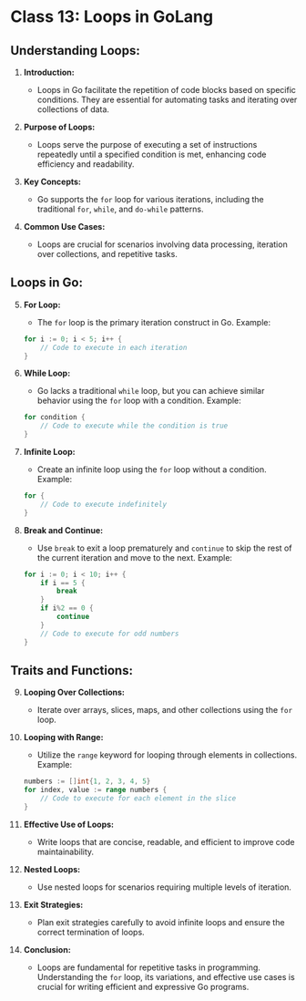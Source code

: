 # Class 13: Loops in GoLang

## Understanding Loops:

1. **Introduction:**
   - Loops in Go facilitate the repetition of code blocks based on specific conditions. They are essential for automating tasks and iterating over collections of data.

2. **Purpose of Loops:**
   - Loops serve the purpose of executing a set of instructions repeatedly until a specified condition is met, enhancing code efficiency and readability.

3. **Key Concepts:**
   - Go supports the `for` loop for various iterations, including the traditional `for`, `while`, and `do-while` patterns.

4. **Common Use Cases:**
   - Loops are crucial for scenarios involving data processing, iteration over collections, and repetitive tasks.

## Loops in Go:

5. **For Loop:**
   - The `for` loop is the primary iteration construct in Go. Example:
   ```go
   for i := 0; i < 5; i++ {
       // Code to execute in each iteration
   }
   ```

6. **While Loop:**
   - Go lacks a traditional `while` loop, but you can achieve similar behavior using the `for` loop with a condition. Example:
   ```go
   for condition {
       // Code to execute while the condition is true
   }
   ```

7. **Infinite Loop:**
   - Create an infinite loop using the `for` loop without a condition. Example:
   ```go
   for {
       // Code to execute indefinitely
   }
   ```

8. **Break and Continue:**
   - Use `break` to exit a loop prematurely and `continue` to skip the rest of the current iteration and move to the next. Example:
   ```go
   for i := 0; i < 10; i++ {
       if i == 5 {
           break
       }
       if i%2 == 0 {
           continue
       }
       // Code to execute for odd numbers
   }
   ```

## Traits and Functions:

9. **Looping Over Collections:**
   - Iterate over arrays, slices, maps, and other collections using the `for` loop.

10. **Looping with Range:**
    - Utilize the `range` keyword for looping through elements in collections. Example:
    ```go
    numbers := []int{1, 2, 3, 4, 5}
    for index, value := range numbers {
        // Code to execute for each element in the slice
    }
    ```

11. **Effective Use of Loops:**
    - Write loops that are concise, readable, and efficient to improve code maintainability.

12. **Nested Loops:**
    - Use nested loops for scenarios requiring multiple levels of iteration.

13. **Exit Strategies:**
    - Plan exit strategies carefully to avoid infinite loops and ensure the correct termination of loops.

14. **Conclusion:**
    - Loops are fundamental for repetitive tasks in programming. Understanding the `for` loop, its variations, and effective use cases is crucial for writing efficient and expressive Go programs.
